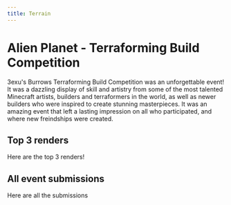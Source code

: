 ```yaml
---
title: Terrain
---
```


# Alien Planet - Terraforming Build Competition

3exu's Burrows Terraforming Build Competition was an unforgettable event! It was a dazzling display of skill and artistry from some of the most talented Minecraft artists, builders and terraformers in the world, as well as newer builders who were inspired to create stunning masterpieces. It was an amazing event that left a lasting impression on all who participated, and where new freindships were created.

<CustomFeature>
  <CustomFeatureBox 
    iconText="🛠️"
    title="Simple and minimal, always"
    text="<p>Est duis aliquip anim occaecat eu mollit nostrud exercitation fugiat magna anim qui esse.</p> <p>Exercitation fugiat magna anim qui esse.</p>"
    btnUrl="/"
    videoUrl="https://youtu.be/KOnk7Nbqkhs"
  />
</CustomFeature>
<CustomFeature>
  <CustomFeatureBox 
    iconImg="./../images/detail.gif"
    title="Event Details"
    text="Starts: 02 December 2022
    Ends: 31 December 2022
    Build on massive 512 x 512 plots
    Claim up to 2 plots (only 1 judged)"
  />
  <CustomFeatureBox 
    iconImg="./../images/prize.gif"
    title="$1000 Prize Pool!"
    text="1st: $400 Paypal & $150 Gift Cards (Any Store)
    2nd: $200 Paypal & $100 Gift Cards (Any Store)
    3rd: $100 Paypal & $50 Gift Cards (Any Store)"
  />
</CustomFeature>

## Top 3 renders

Here are the top 3 renders!

## All event submissions

Here are all the submissions
